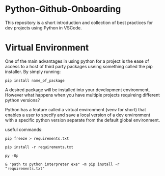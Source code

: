 # Python-Github-Onboarding
This repository is a short introduction and collection of best practices for dev projects using Python in VSCode.

# Virtual Environment
One of the main advantages in using python for a project is the ease of access to a host of third party packages useing something called the pip installer. By simply running:
```
pip install name_of_package
```
A desired package will be installed into your development environment, However what happens when you have multiple projects requireing different python versions?

Python has a feature called a virtual environment (venv for short) that enables a user to specify and save a local version of a dev environment with a specific python version separate from the default global environment.

useful commands:
```
pip freeze > requirements.txt
```

```
pip install -r requirements.txt
```

```
py -0p
```

```
& "path to python interpreter exe" -m pip install -r "requirements.txt"
```
